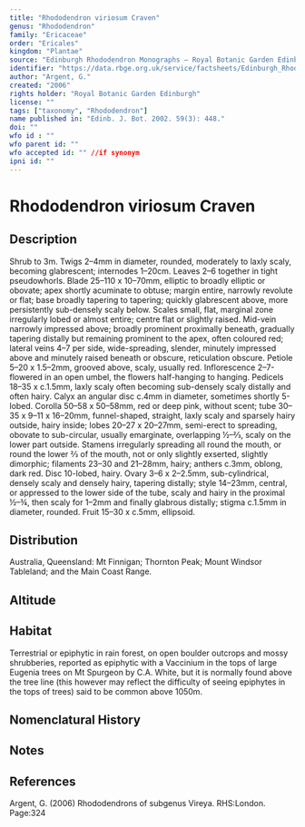 ```yaml
---
title: "Rhododendron viriosum Craven"
genus: "Rhododendron"
family: "Ericaceae"
order: "Ericales"
kingdom: "Plantae"
source: "Edinburgh Rhododendron Monographs – Royal Botanic Garden Edinburgh"
identifier: "https://data.rbge.org.uk/service/factsheets/Edinburgh_Rhododendron_Monographs.xhtml"
author: "Argent, G."
created: "2006"
rights holder: "Royal Botanic Garden Edinburgh"
license: ""
tags: ["taxonomy", "Rhododendron"]
name published in: "Edinb. J. Bot. 2002. 59(3): 448."
doi: ""
wfo id : ""
wfo parent id: ""
wfo accepted id: "" //if synonym                      
ipni id: ""
---
```


                       

# Rhododendron viriosum Craven

## Description
Shrub to 3m. Twigs 2–4mm in diameter, rounded, moderately to laxly scaly, becoming glabrescent; internodes 1–20cm. Leaves 2–6 together in tight pseudo­whorls. Blade 25–110 x 10–70mm, elliptic to broadly elliptic or obovate; apex shortly acuminate to obtuse; margin entire, narrowly revolute or flat; base broadly tapering to tapering; quickly glabrescent above, more persistently sub-densely scaly below. Scales small, flat, marginal zone irregularly lobed or almost entire; centre flat or slightly raised. Mid-vein narrowly impressed above; broadly prominent proximally beneath, gradually tapering distally but remaining prominent to the apex, often coloured red; lateral veins 4–7 per side, wide-spreading, slender, minutely impressed above and minutely raised beneath or obscure, reticulation obscure. Petiole 5–20 x 1.5–2mm, grooved above, scaly, usually red. Inflorescence 2–7-flowered in an open umbel, the flowers half-hanging to hanging. Pedicels 18–35 x c.1.5mm, laxly scaly often becoming sub-densely scaly distally and often hairy. Calyx an angular disc c.4mm in diameter, sometimes shortly 5-lobed. Corolla 50–58 x 50–58mm, red or deep pink, without scent; tube 30–35 x 9–11 x 16–20mm, funnel-shaped, straight, laxly scaly and sparsely hairy outside, hairy inside; lobes 20–27 x 20–27mm, semi-erect to spreading, obovate to sub-circular, usually emarginate, overlapping ½–2⁄3, scaly on the lower part outside. Stamens irregularly spreading all round the mouth, or round the lower 2⁄3 of the mouth, not or only slightly exserted, slightly dimorphic; filaments 23–30 and 21–28mm, hairy; anthers c.3mm, oblong, dark red. Disc 10-lobed, hairy. Ovary 3–6 x 2–2.5mm, sub-cylindrical, densely scaly and densely hairy, tapering distally; style 14–23mm, central, or appressed to the lower side of the tube, scaly and hairy in the proximal ½–¾, then scaly for 1–2mm and finally glabrous distally; stigma c.1.5mm in diameter, rounded. Fruit 15–30 x c.5mm, ellipsoid.

## Distribution
Australia, Queensland: Mt Finnigan; Thornton Peak; Mount Windsor Tableland; and the Main Coast Range.

## Altitude


## Habitat
Terrestrial or epiphytic in rain forest, on open boulder outcrops and mossy shrubberies, reported as epiphytic with a Vaccinium in the tops of large Eugenia trees on Mt Spurgeon by C.A. White, but it is normally found above the tree line (this however may reflect the difficulty of seeing epiphytes in the tops of trees) said to be common above 1050m.

## Nomenclatural History

                       
## Notes


## References

Argent, G. (2006) Rhododendrons of subgenus Vireya. RHS:London. Page:324
